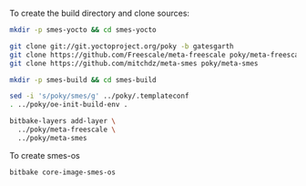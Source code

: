 
To create the build directory and clone sources:
```bash
mkdir -p smes-yocto && cd smes-yocto

git clone git://git.yoctoproject.org/poky -b gatesgarth
git clone https://github.com/Freescale/meta-freescale poky/meta-freescale
git clone https://github.com/mitchdz/meta-smes poky/meta-smes

mkdir -p smes-build && cd smes-build

sed -i 's/poky/smes/g' ../poky/.templateconf
. ../poky/oe-init-build-env .

bitbake-layers add-layer \
  ../poky/meta-freescale \
  ../poky/meta-smes
```

To create smes-os
```bash
bitbake core-image-smes-os
```
